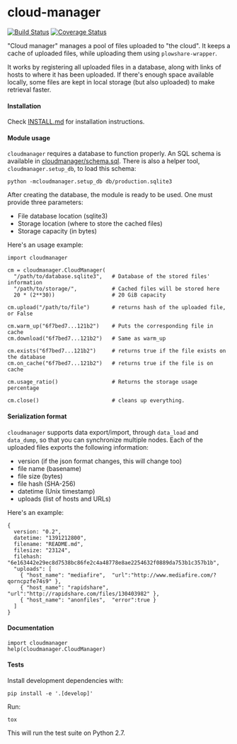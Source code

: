 cloud-manager
=============
[![Build Status](https://travis-ci.org/Storj/cloud-manager.svg?branch=master)](https://travis-ci.org/Storj/cloud-manager)
[![Coverage Status](https://coveralls.io/repos/Storj/cloud-manager/badge.png?branch=master)](https://coveralls.io/r/Storj/cloud-manager?branch=master)

"Cloud manager" manages a pool of files uploaded to "the cloud".  It keeps a
cache of uploaded files, while uploading them using `plowshare-wrapper`.

It works by registering all uploaded files in a database, along with links of
hosts to where it has been uploaded. If there's enough space available locally,
some files are kept in local storage (but also uploaded) to make retrieval
faster.


#### Installation

Check [INSTALL.md](INSTALL.md) for installation instructions.


#### Module usage

`cloudmanager` requires a database to function properly. An SQL schema is available
in [cloudmanager/schema.sql](cloudmanager/schema.sql). There is also a helper tool,
`cloudmanager.setup_db`, to load this schema:

    python -mcloudmanager.setup_db db/production.sqlite3


After creating the database, the module is ready to be used. One must provide
three parameters:

- File database location (sqlite3)
- Storage location (where to store the cached files)
- Storage capacity (in bytes)


Here's an usage example:

    import cloudmanager

    cm = cloudmanager.CloudManager(
      "/path/to/database.sqlite3",   # Database of the stored files' information
      "/path/to/storage/",           # Cached files will be stored here
      20 * (2**30))                  # 20 GiB capacity

    cm.upload("/path/to/file")       # returns hash of the uploaded file, or False

    cm.warm_up("6f7bed7...121b2")    # Puts the corresponding file in cache
    cm.download("6f7bed7...121b2")   # Same as warm_up

    cm.exists("6f7bed7...121b2")     # returns true if the file exists on the database
    cm.on_cache("6f7bed7...121b2")   # returns true if the file is on cache

    cm.usage_ratio()                 # Returns the storage usage percentage

    cm.close()                       # cleans up everything.


#### Serialization format

`cloudmanager` supports data export/import, through `data_load` and
`data_dump`, so that you can synchronize multiple nodes. Each of the uploaded
files exports the following information:

- version (if the json format changes, this will change too)
- file name (basename)
- file size (bytes)
- file hash (SHA-256)
- datetime (Unix timestamp)
- uploads (list of hosts and URLs)

Here's an example:

    {
      version: "0.2",
      datetime: "1391212800",
      filename: "README.md",
      filesize: "23124",
      filehash: "6e163442e29ec8d7538bc86fe2c4a48778e8ae2254632f0889da753b1c357b1b",
      "uploads": [
        { "host_name": "mediafire",  "url":"http://www.mediafire.com/?qorncpzfe74s9" },
        { "host_name": "rapidshare", "url":"http://rapidshare.com/files/130403982" },
        { "host_name": "anonfiles",  "error":true }
      ]
    }


#### Documentation

    import cloudmanager
    help(cloudmanager.CloudManager)



#### Tests

Install development dependencies with:

    pip install -e '.[develop]'

Run:

    tox

This will run the test suite on Python 2.7.


